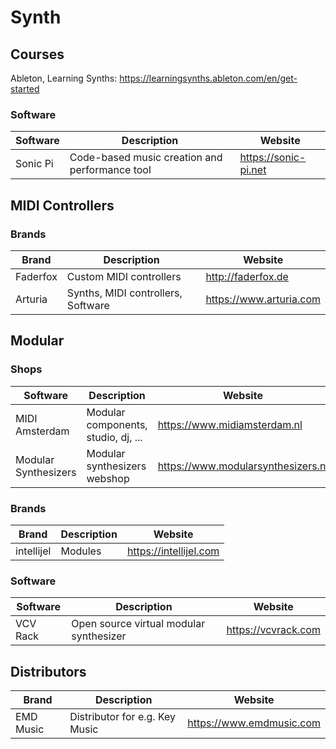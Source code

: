 # Synth

## Courses

Ableton, Learning Synths: https://learningsynths.ableton.com/en/get-started  

### Software 

| Software | Description                                    | Website              |
| -------- | ---------------------------------------------- | -------------------- |
| Sonic Pi | Code-based music creation and performance tool | https://sonic-pi.net |

## MIDI Controllers

### Brands

| Brand      | Description             | Website            |
| ---------- | ----------------------- | ------------------ |
| Faderfox   | Custom MIDI controllers | http://faderfox.de |
| Arturia    | Synths, MIDI controllers, Software | https://www.arturia.com |

## Modular

### Shops 

| Software       | Description                         | Website                      |
| -------------- | ----------------------------------- | ---------------------------- |
| MIDI Amsterdam | Modular components, studio, dj, ... | https://www.midiamsterdam.nl |
| Modular Synthesizers | Modular synthesizers webshop  | https://www.modularsynthesizers.nl |

### Brands 

| Brand      | Description                         | Website                |
| ---------- | ----------------------------------- | ---------------------- |
| intellijel | Modules                             | https://intellijel.com |

### Software 

| Software | Description                             | Website             |
| -------- | --------------------------------------- | ------------------- |
| VCV Rack | Open source virtual modular synthesizer | https://vcvrack.com |

## Distributors 

| Brand      | Description                    | Website                  |
| ---------- | ------------------------------ | ------------------------ |
| EMD Music  | Distributor for e.g. Key Music | https://www.emdmusic.com |